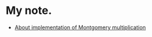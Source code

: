 # My note.
- [About implementation of Montgomery multiplication](note/montgomery-multiplication.md)
